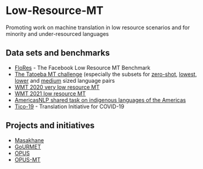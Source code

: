 # Low-Resource-MT

Promoting work on machine translation in low resource scenarios and for minority and under-resourced languages

## Data sets and benchmarks

* [FloRes](https://github.com/facebookresearch/flores/) - The Facebook Low Resource MT Benchmark
* [The Tatoeba MT challenge](https://github.com/Helsinki-NLP/Tatoeba-Challenge) (especially the subsets for [zero-shot](https://github.com/Helsinki-NLP/Tatoeba-Challenge/blob/master/results/tatoeba-results-all-subset-zero.md), [lowest](https://github.com/Helsinki-NLP/Tatoeba-Challenge/blob/master/results/tatoeba-results-all-subset-lowest.md), [lower](https://github.com/Helsinki-NLP/Tatoeba-Challenge/blob/master/results/tatoeba-results-all-subset-lower.md) and [medium](https://github.com/Helsinki-NLP/Tatoeba-Challenge/blob/master/results/tatoeba-results-all-subset-medium.md) sized language pairs
* [WMT 2020 very low resource MT](http://www.statmt.org/wmt20/unsup_and_very_low_res/)
* [WMT 2021 low resource MT](http://www.statmt.org/wmt21/)
* [AmericasNLP shared task on indigenous languages of the Americas](http://turing.iimas.unam.mx/americasnlp/st.html)
* [Tico-19](https://tico-19.github.io/) - Translation Initiative for COVID-19

## Projects and initiatives

* [Masakhane](https://www.masakhane.io/)
* [GoURMET](https://gourmet-project.eu/)
* [OPUS](https://opus.nlpl.eu/)
* [OPUS-MT](https://github.com/Helsinki-NLP/OPUS-MT)
